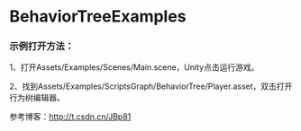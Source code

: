 # BehaviorTreeExamples

### 示例打开方法：

1、打开Assets/Examples/Scenes/Main.scene，Unity点击运行游戏。

2、找到Assets/Examples/ScriptsGraph/BehaviorTree/Player.asset，双击打开行为树编辑器。

参考博客：http://t.csdn.cn/JBp81
